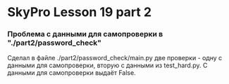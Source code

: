# SkyPro Lesson 19 part 2
### Проблема с данными для самопроверки в "./part2/password_check"

Cделал в файле ./part2/password_check/main.py две проверки - одну с данными для самопроверки, вторую с данными из test_hard.py. С данными для самопроверки выдаёт False.